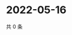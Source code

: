 # 2022-05-16

共 0 条

<!-- BEGIN WEIBO -->
<!-- 最后更新时间 Mon May 16 2022 18:05:17 GMT+0800 (China Standard Time) -->

<!-- END WEIBO -->
